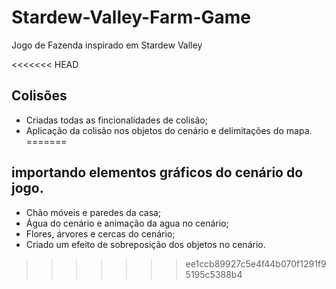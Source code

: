 # Stardew-Valley-Farm-Game
Jogo de Fazenda inspirado em Stardew Valley

<<<<<<< HEAD
## Colisões

- Criadas todas as fincionalidades de colisão;
- Aplicação da colisão nos objetos do cenário e delimitações do mapa.
=======

## importando elementos gráficos do cenário do jogo.
- Chão móveis e paredes da casa;
- Água do cenário e animação da agua no cenário;
- Flores, árvores e cercas do cenário;
- Criado um efeito de sobreposição dos objetos no cenário.
>>>>>>> ee1ccb89927c5e4f44b070f1291f95195c5388b4
